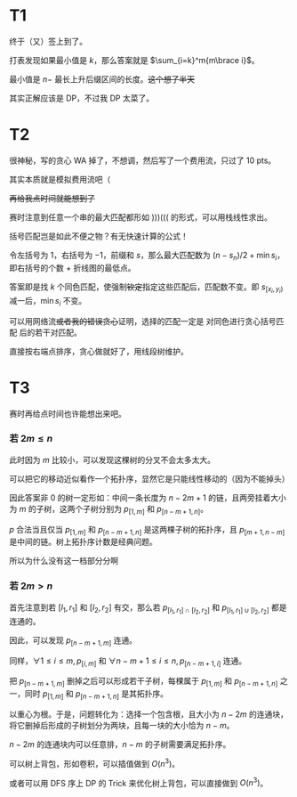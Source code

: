 # T1

终于（又）签上到了。

打表发现如果最小值是 $k$，那么答案就是 $\sum_{i=k}^m{m\brace i}$。

最小值是 $n-$ 最长上升后缀区间的长度。~~这个想了半天~~

其实正解应该是 DP，不过我 DP 太菜了。

# T2

很神秘，写的贪心 WA 掉了，不想调，然后写了一个费用流，只过了 10 pts。

其实本质就是模拟费用流吧（

~~再给我点时间就能想到了~~

赛时注意到任意一个串的最大匹配都形如 $)))((($ 的形式，可以用栈线性求出。

括号匹配岂是如此不便之物？有无快速计算的公式！

令左括号为 $1$，右括号为 $-1$，前缀和 $s$，那么最大匹配数为 $(n-s_n)/2+\min s_i$，即右括号的个数 + 折线图的最低点。

答案即是找 $k$ 个同色匹配，使强制~~钦定~~指定这些匹配后，匹配数不变。即 $s_{[x_i,y_i)}$ 减一后，$\min s_i$ 不变。

可以用网络流~~或者我的错误贪心~~证明，选择的匹配一定是 对同色进行贪心括号匹配 后的若干对匹配。

直接按右端点排序，贪心做就好了，用线段树维护。

# T3

赛时再给点时间也许能想出来吧。

### 若 $2m\le n$

此时因为 $m$ 比较小，可以发现这棵树的分叉不会太多太大。

可以把它的移动近似看作一个拓扑序，显然它是只能线性移动的（因为不能掉头）

因此答案非 $0$ 的树一定形如：中间一条长度为 $n-2m+1$ 的链，且两旁挂着大小为 $m$ 的子树，这两个子树分别为 $p_{[1,m]}$ 和 $p_{[n-m+1,n]}$。

$p$ 合法当且仅当 $p_{[1,m]}$ 和 $p_{[n-m+1,n]}$ 是这两棵子树的拓扑序，且 $p_{[m+1,n-m]}$ 是中间的链。树上拓扑序计数是经典问题。

所以为什么没有这一档部分分啊

### 若 $2m>n$

首先注意到若 $[l_1,r_1]$ 和 $[l_2,r_2]$ 有交，那么若 $p_{[l_1,r_1]\cap [l_2,r_2]}$ 和 $p_{[l_1,r_1]\cup[l_2,r_2]}$ 都是连通的。

因此，可以发现 $p_{[n-m+1,m]}$ 连通。

同样，$\forall 1\le i\le m,p_{[i,m]}$ 和 $\forall n-m+1 \le i\le n,p_{[n-m+1,i]}$ 连通。

把 $p_{[n-m+1,m]}$ 删掉之后可以形成若干子树，每棵属于 $p_{[1,m]}$ 和 $p_{[n-m+1,n]}$ 之一，同时 $p_{[1,m]}$ 和 $p_{[n-m+1,n]}$ 是其拓扑序。

以重心为根。于是，问题转化为：选择一个包含根，且大小为 $n-2m$ 的连通块，将它删掉后形成的子树划分为两块，且每一块的大小恰为 $n-m$。

$n-2m$ 的连通块内可以任意排，$n-m$ 的子树需要满足拓扑序。

可以树上背包，形如卷积，可以插值做到 $O(n^3)$。

或者可以用 DFS 序上 DP 的 Trick 来优化树上背包，可以直接做到 $O(n^3)$。